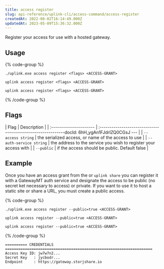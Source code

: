 ```yaml
---
title: access register
slug: api-reference/uplink-cli/access-command/access-register
createdAt: 2022-08-02T16:14:49.000Z
updatedAt: 2023-05-09T15:36:32.000Z
---
```


Register your access for use with a hosted gateway.

## Usage

{% code-group %}
```windows
./uplink.exe access register <flags> <ACCESS-GRANT>
```

```linux
uplink access register <flags> <ACCESS-GRANT>
```

```macos
uplink access register <flags> <ACCESS-GRANT>
```
{% /code-group %}

## Flags

| Flag                    | Description                                                      |
| :---------------------- | :------------------------------------------------------------docId: 6hH_ygAn1FJdrIZQ0CGsJ
--- |
| `--access string`       | the serialized access, or name of the access to use              |
| `--auth-service string` | the address to the service you wish to register your access with |
| `--public`              | if the access should be public. Default false                    |

## Example

Once you have an access grant from the [](docId\:OXSINcFRuVMBacPvswwNU) or `uplink share` you can register it with a GatewayMT auth service and designate the access to be public (no secret ket necessary to access) or private. If you want to use it to host a static site or share a URL, you must create a public access.&#x20;

{% code-group %}
```windows
./uplink.exe access register --public=true <ACCESS-GRANT>
```

```linux
uplink access register --public=true <ACCESS-GRANT>
```

```macos
uplink access register --public=true <ACCESS-GRANT>
```
{% /code-group %}

```Text
========== CREDENTIALS ===================================================================
Access Key ID: jw7w7n2...
Secret Key   : jycbodr...
Endpoint     : https://gateway.storjshare.io
```

